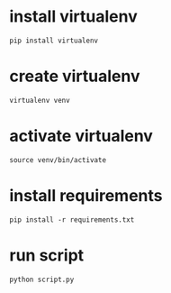 # install virtualenv

```
pip install virtualenv
```

# create virtualenv

```
virtualenv venv
```

# activate virtualenv

```
source venv/bin/activate
```

# install requirements

```
pip install -r requirements.txt
```

# run script

```
python script.py
```

